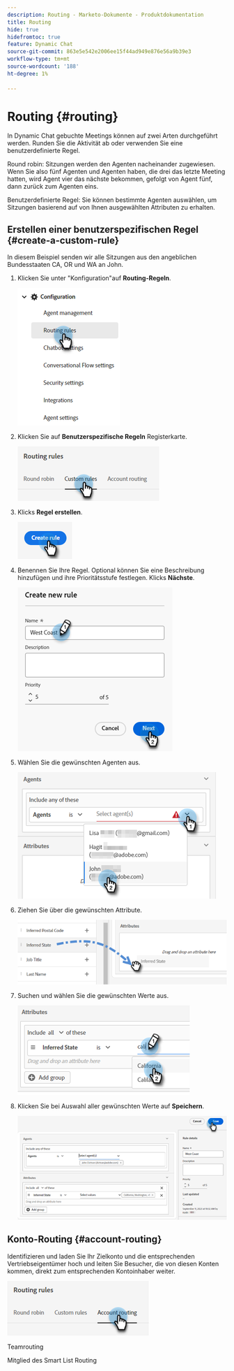 ```yaml
---
description: Routing - Marketo-Dokumente - Produktdokumentation
title: Routing
hide: true
hidefromtoc: true
feature: Dynamic Chat
source-git-commit: 863e5e542e2006ee15f44ad949e876e56a9b39e3
workflow-type: tm+mt
source-wordcount: '188'
ht-degree: 1%

---
```


# Routing {#routing}

In Dynamic Chat gebuchte Meetings können auf zwei Arten durchgeführt werden. Runden Sie die Aktivität ab oder verwenden Sie eine benutzerdefinierte Regel.

Round robin: Sitzungen werden den Agenten nacheinander zugewiesen. Wenn Sie also fünf Agenten und Agenten haben, die drei das letzte Meeting hatten, wird Agent vier das nächste bekommen, gefolgt von Agent fünf, dann zurück zum Agenten eins.

Benutzerdefinierte Regel: Sie können bestimmte Agenten auswählen, um Sitzungen basierend auf von Ihnen ausgewählten Attributen zu erhalten.

## Erstellen einer benutzerspezifischen Regel {#create-a-custom-rule}

In diesem Beispiel senden wir alle Sitzungen aus den angeblichen Bundesstaaten CA, OR und WA an John.

1. Klicken Sie unter &quot;Konfiguration&quot;auf **Routing-Regeln**.

   ![](assets/routing-1.png)

1. Klicken Sie auf **Benutzerspezifische Regeln** Registerkarte.

   ![](assets/routing-2.png)

1. Klicks **Regel erstellen**.

   ![](assets/routing-3.png)

1. Benennen Sie Ihre Regel. Optional können Sie eine Beschreibung hinzufügen und ihre Prioritätsstufe festlegen. Klicks **Nächste**.

   ![](assets/routing-4.png)

1. Wählen Sie die gewünschten Agenten aus.

   ![](assets/routing-5.png)

1. Ziehen Sie über die gewünschten Attribute.

   ![](assets/routing-6.png)

1. Suchen und wählen Sie die gewünschten Werte aus.

   ![](assets/routing-7.png)

1. Klicken Sie bei Auswahl aller gewünschten Werte auf **Speichern**.

   ![](assets/routing-8.png)

## Konto-Routing {#account-routing}

Identifizieren und laden Sie Ihr Zielkonto und die entsprechenden Vertriebseigentümer hoch und leiten Sie Besucher, die von diesen Konten kommen, direkt zum entsprechenden Kontoinhaber weiter.

![](assets/routing-9.png)

Teamrouting

Mitglied des Smart List Routing
